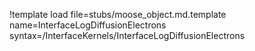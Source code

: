 !template load file=stubs/moose_object.md.template name=InterfaceLogDiffusionElectrons syntax=/InterfaceKernels/InterfaceLogDiffusionElectrons